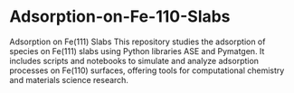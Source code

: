 # Adsorption-on-Fe-110-Slabs
Adsorption on Fe(111) Slabs  This repository studies the adsorption of species on Fe(111) slabs using Python libraries ASE and Pymatgen. It includes scripts and notebooks to simulate and analyze adsorption processes on Fe(110) surfaces, offering tools for computational chemistry and materials science research.
